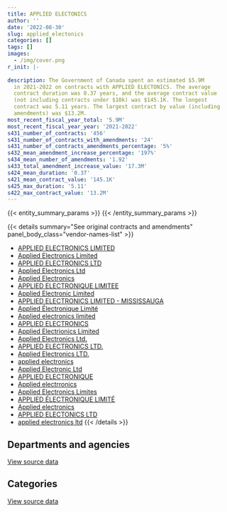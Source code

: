 ```yaml
---
title: APPLIED ELECTONICS
author: ''
date: '2022-08-30'
slug: applied_electonics
categories: []
tags: []
images:
  - /img/cover.png
r_init: |-
  
description: The Government of Canada spent an estimated $5.9M
  in 2021-2022 on contracts with APPLIED ELECTONICS. The average
  contract duration was 0.37 years, and the average contract value
  (not including contracts under $10k) was $145.1K. The longest
  contract was 5.11 years. The largest contract by value (including
  amendments) was $13.2M.
most_recent_fiscal_year_total: '5.9M'
most_recent_fiscal_year_year: '2021-2022'
s431_number_of_contracts: '456'
s431_number_of_contracts_with_amendments: '24'
s431_number_of_contracts_amendments_percentage: '5%'
s432_mean_amendment_increase_percentage: '197%'
s434_mean_number_of_amendments: '1.92'
s433_total_amendment_increase_value: '17.3M'
s424_mean_duration: '0.37'
s421_mean_contract_value: '145.1K'
s425_max_duration: '5.11'
s422_max_contract_value: '13.2M'
---
```


<script src="/rmarkdown-libs/htmlwidgets/htmlwidgets.js"></script>
<link href="/rmarkdown-libs/datatables-css/datatables-crosstalk.css" rel="stylesheet" />
<script src="/rmarkdown-libs/datatables-binding/datatables.js"></script>
<script src="/rmarkdown-libs/jquery/jquery-3.6.0.min.js"></script>
<link href="/rmarkdown-libs/dt-core-bootstrap/css/dataTables.bootstrap.min.css" rel="stylesheet" />
<link href="/rmarkdown-libs/dt-core-bootstrap/css/dataTables.bootstrap.extra.css" rel="stylesheet" />
<script src="/rmarkdown-libs/dt-core-bootstrap/js/jquery.dataTables.min.js"></script>
<script src="/rmarkdown-libs/dt-core-bootstrap/js/dataTables.bootstrap.min.js"></script>
<link href="/rmarkdown-libs/crosstalk/css/crosstalk.min.css" rel="stylesheet" />
<script src="/rmarkdown-libs/crosstalk/js/crosstalk.min.js"></script>
<script src="/rmarkdown-libs/htmlwidgets/htmlwidgets.js"></script>
<link href="/rmarkdown-libs/datatables-css/datatables-crosstalk.css" rel="stylesheet" />
<script src="/rmarkdown-libs/datatables-binding/datatables.js"></script>
<script src="/rmarkdown-libs/jquery/jquery-3.6.0.min.js"></script>
<link href="/rmarkdown-libs/dt-core-bootstrap/css/dataTables.bootstrap.min.css" rel="stylesheet" />
<link href="/rmarkdown-libs/dt-core-bootstrap/css/dataTables.bootstrap.extra.css" rel="stylesheet" />
<script src="/rmarkdown-libs/dt-core-bootstrap/js/jquery.dataTables.min.js"></script>
<script src="/rmarkdown-libs/dt-core-bootstrap/js/dataTables.bootstrap.min.js"></script>
<link href="/rmarkdown-libs/crosstalk/css/crosstalk.min.css" rel="stylesheet" />
<script src="/rmarkdown-libs/crosstalk/js/crosstalk.min.js"></script>

{{< entity_summary_params >}}
{{< /entity_summary_params >}}

{{< details summary="See original contracts and amendments" panel_body_class="vendor-names-list" >}}
- [APPLIED ELECTRONICS LIMITED](https://search.open.canada.ca/en/ct/?sort=contract_value_f%20desc&page=1&search_text=%22APPLIED%20ELECTRONICS%20LIMITED%22)
- [Applied Electronics Limited](https://search.open.canada.ca/en/ct/?sort=contract_value_f%20desc&page=1&search_text=%22Applied%20Electronics%20Limited%22)
- [APPLIED ELECTRONICS LTD](https://search.open.canada.ca/en/ct/?sort=contract_value_f%20desc&page=1&search_text=%22APPLIED%20ELECTRONICS%20LTD%22)
- [Applied Electronics Ltd](https://search.open.canada.ca/en/ct/?sort=contract_value_f%20desc&page=1&search_text=%22Applied%20Electronics%20Ltd%22)
- [Applied Electronics](https://search.open.canada.ca/en/ct/?sort=contract_value_f%20desc&page=1&search_text=%22Applied%20Electronics%22)
- [APPLIED ELECTRONIQUE LIMITEE](https://search.open.canada.ca/en/ct/?sort=contract_value_f%20desc&page=1&search_text=%22APPLIED%20ELECTRONIQUE%20LIMITEE%22)
- [Applied Electronic Limited](https://search.open.canada.ca/en/ct/?sort=contract_value_f%20desc&page=1&search_text=%22Applied%20Electronic%20Limited%22)
- [APPLIED ELECTRONICS LIMITED - MISSISSAUGA](https://search.open.canada.ca/en/ct/?sort=contract_value_f%20desc&page=1&search_text=%22APPLIED%20ELECTRONICS%20LIMITED%20-%20MISSISSAUGA%22)
- [Applied Électronique Limité](https://search.open.canada.ca/en/ct/?sort=contract_value_f%20desc&page=1&search_text=%22Applied%20%c3%89lectronique%20Limit%c3%a9%22)
- [Applied electronics limited](https://search.open.canada.ca/en/ct/?sort=contract_value_f%20desc&page=1&search_text=%22Applied%20electronics%20limited%22)
- [APPLIED ELECTRONICS](https://search.open.canada.ca/en/ct/?sort=contract_value_f%20desc&page=1&search_text=%22APPLIED%20ELECTRONICS%22)
- [Applied Electrionics Limited](https://search.open.canada.ca/en/ct/?sort=contract_value_f%20desc&page=1&search_text=%22Applied%20Electrionics%20Limited%22)
- [Applied Electronics Ltd.](https://search.open.canada.ca/en/ct/?sort=contract_value_f%20desc&page=1&search_text=%22Applied%20Electronics%20Ltd.%22)
- [APPLIED ELECTRONICS LTD.](https://search.open.canada.ca/en/ct/?sort=contract_value_f%20desc&page=1&search_text=%22APPLIED%20ELECTRONICS%20LTD.%22)
- [Applied Electronics LTD.](https://search.open.canada.ca/en/ct/?sort=contract_value_f%20desc&page=1&search_text=%22Applied%20Electronics%20LTD.%22)
- [applied electronics](https://search.open.canada.ca/en/ct/?sort=contract_value_f%20desc&page=1&search_text=%22applied%20electronics%22)
- [Applied Electronic Ltd](https://search.open.canada.ca/en/ct/?sort=contract_value_f%20desc&page=1&search_text=%22Applied%20Electronic%20Ltd%22)
- [APPLIED ELECTRONIQUE](https://search.open.canada.ca/en/ct/?sort=contract_value_f%20desc&page=1&search_text=%22APPLIED%20ELECTRONIQUE%22)
- [Applied electrronics](https://search.open.canada.ca/en/ct/?sort=contract_value_f%20desc&page=1&search_text=%22Applied%20electrronics%22)
- [Applied Electronics Limites](https://search.open.canada.ca/en/ct/?sort=contract_value_f%20desc&page=1&search_text=%22Applied%20Electronics%20Limites%22)
- [APPLIED ÉLECTRONIQUE LIMITÉ](https://search.open.canada.ca/en/ct/?sort=contract_value_f%20desc&page=1&search_text=%22APPLIED%20%c3%89LECTRONIQUE%20LIMIT%c3%89%22)
- [Applied electronics](https://search.open.canada.ca/en/ct/?sort=contract_value_f%20desc&page=1&search_text=%22Applied%20electronics%22)
- [APPLIED ELECTONICS LTD](https://search.open.canada.ca/en/ct/?sort=contract_value_f%20desc&page=1&search_text=%22APPLIED%20ELECTONICS%20LTD%22)
- [applied electronics ltd](https://search.open.canada.ca/en/ct/?sort=contract_value_f%20desc&page=1&search_text=%22applied%20electronics%20ltd%22)
{{< /details >}}

## Departments and agencies

<div id="htmlwidget-1" style="width:100%;height:auto;" class="datatables html-widget"></div>
<script type="application/json" data-for="htmlwidget-1">{"x":{"style":"bootstrap","filter":"none","vertical":false,"data":[["<a href=\"/departments/aafc-aac/\">Agriculture and Agri-Food Canada<\/a>","<a href=\"/departments/aandc-aadnc/\">Crown-Indigenous Relations and Northern Affairs Canada<\/a>","<a href=\"/departments/cannor/\">Canadian Northern Economic Development Agency<\/a>","<a href=\"/departments/cbsa-asfc/\">Canada Border Services Agency<\/a>","<a href=\"/departments/cic/\">Immigration, Refugees and Citizenship Canada<\/a>","<a href=\"/departments/cra-arc/\">Canada Revenue Agency<\/a>","<a href=\"/departments/crtc/\">Canadian Radio-television and Telecommunications Commission<\/a>","<a href=\"/departments/csa-asc/\">Canadian Space Agency<\/a>","<a href=\"/departments/csc-scc/\">Correctional Service of Canada<\/a>","<a href=\"/departments/csps-efpc/\">Canada School of Public Service<\/a>","<a href=\"/departments/dfatd-maecd/\">Global Affairs Canada<\/a>","<a href=\"/departments/dfo-mpo/\">Fisheries and Oceans Canada<\/a>","<a href=\"/departments/dnd-mdn/\">National Defence<\/a>","<a href=\"/departments/elections/\">Elections Canada<\/a>","<a href=\"/departments/esdc-edsc/\">Employment and Social Development Canada<\/a>","<a href=\"/departments/hc-sc/\">Health Canada<\/a>","<a href=\"/departments/infc/\">Infrastructure Canada<\/a>","<a href=\"/departments/irb-cisr/\">Immigration and Refugee Board of Canada<\/a>","<a href=\"/departments/isc-sac/\">Indigenous Services Canada<\/a>","<a href=\"/departments/lac-bac/\">Library and Archives Canada<\/a>","<a href=\"/departments/mgerc-ceegm/\">Military Grievances External Review Committee<\/a>","<a href=\"/departments/nfb-onf/\">National Film Board<\/a>","<a href=\"/departments/nrc-cnrc/\">National Research Council Canada<\/a>","<a href=\"/departments/nrcan-rncan/\">Natural Resources Canada<\/a>","<a href=\"/departments/nserc-crsng/\">Natural Sciences and Engineering Research Council of Canada<\/a>","<a href=\"/departments/pc/\">Parks Canada<\/a>","<a href=\"/departments/pco-bcp/\">Privy Council Office<\/a>","<a href=\"/departments/psc-cfp/\">Public Service Commission of Canada<\/a>","<a href=\"/departments/pwgsc-tpsgc/\">Public Services and Procurement Canada<\/a>","<a href=\"/departments/rcmp-grc/\">Royal Canadian Mounted Police<\/a>","<a href=\"/departments/ssc-spc/\">Shared Services Canada<\/a>","<a href=\"/departments/statcan/\">Statistics Canada<\/a>","<a href=\"/departments/tsb-bst/\">Transportation Safety Board of Canada<\/a>","<a href=\"/departments/vac-acc/\">Veterans Affairs Canada<\/a>"],[10874.84,27863.05,null,12749.41,217390.01,null,null,230829.56,null,69696.49,309838.88,null,1515414.88,null,217851.47,null,null,null,27863.05,10921.27,null,375504.93,27416.41,324434.58,10401.65,null,338269.81,184952.46,16207449.43,32216.97,683638.36,14876.6,79608.3,null],[null,null,10783,31086.04,139022.32,160467.49,null,193120.06,167291.2,74893.3,11923.76,65814.36,1394212.3,50725.82,326350.68,null,null,null,382460.86,10916.02,982.27,817052.82,null,null,null,1622.38,573436.24,95331.1,9319468.12,320062.58,802353.17,124642.1,null,17468.59],[null,null,null,null,18046.19,0,32011.88,19511.86,null,34171.2,690594.76,null,733761.2,null,917246.09,null,null,284727.88,13859.56,13431.1,44815.99,1700121.78,null,null,null,37010.45,270828.02,null,5098323.1,614236.24,95322.61,107714.4,null,null],[null,null,null,273253.99,22495.43,0,null,18816.92,null,null,139220.31,139770.48,412076.99,null,801019.98,67349.7,10146.27,null,null,10145.85,13376.94,1142762.35,null,399908.51,null,null,85732.15,null,1364939.03,679316.99,353964.97,null,null,null]],"container":"<table class=\"table table-striped table-hover row-border order-column display\">\n  <thead>\n    <tr>\n      <th>Department<\/th>\n      <th>2018-2019<\/th>\n      <th>2019-2020<\/th>\n      <th>2020-2021<\/th>\n      <th>2021-2022<\/th>\n    <\/tr>\n  <\/thead>\n<\/table>","options":{"order":[[4,"desc"]],"pageLength":10,"autoWidth":true,"columnDefs":[{"targets":1,"render":"function(data, type, row, meta) {\n    return type !== 'display' ? data : DTWidget.formatCurrency(data, \"$\", 2, 3, \",\", \".\", true, null);\n  }"},{"targets":2,"render":"function(data, type, row, meta) {\n    return type !== 'display' ? data : DTWidget.formatCurrency(data, \"$\", 2, 3, \",\", \".\", true, null);\n  }"},{"targets":3,"render":"function(data, type, row, meta) {\n    return type !== 'display' ? data : DTWidget.formatCurrency(data, \"$\", 2, 3, \",\", \".\", true, null);\n  }"},{"targets":4,"render":"function(data, type, row, meta) {\n    return type !== 'display' ? data : DTWidget.formatCurrency(data, \"$\", 2, 3, \",\", \".\", true, null);\n  }"},{"width":"16%","targets":[1,2,3,4]},{"className":"dt-right","targets":[1,2,3,4]}],"orderClasses":false}},"evals":["options.columnDefs.0.render","options.columnDefs.1.render","options.columnDefs.2.render","options.columnDefs.3.render"],"jsHooks":[]}</script>
<p class="text-right">
<a href="https://github.com/GoC-Spending/contracts-data/tree/main/data/out/vendors/applied_electonics/summary_by_fiscal_year_by_department.csv" class="source-data-link btn btn-link">View source data</a>
</p>

## Categories

<div id="htmlwidget-2" style="width:100%;height:auto;" class="datatables html-widget"></div>
<script type="application/json" data-for="htmlwidget-2">{"x":{"style":"bootstrap","filter":"none","vertical":false,"data":[["<a href=\"/categories/facilities_and_construction/\">Facilities and construction<\/a>","<a href=\"/categories/office_management/\">Office management<\/a>","<a href=\"/categories/defence/\">Defence<\/a>","<a href=\"/categories/professional_services/\">Professional services<\/a>","<a href=\"/categories/information_technology/\">Information technology<\/a>","<a href=\"/categories/industrial_products_and_services/\">Industrial products and services<\/a>","<a href=\"/categories/human_capital/\">Human capital<\/a>"],[22529.31,324766.63,1515414.88,15795882.97,3195048.36,76420.26,null],[339390.15,271313.63,1378924.99,8342402.97,4564483.92,159327.24,35643.68],[640642.6,79296.92,733761.2,4383383.98,4684064.21,62699.82,141885.6],[1024373.29,373404.86,399164.48,340063.44,3684896.07,112394.72,null]],"container":"<table class=\"table table-striped table-hover row-border order-column display\">\n  <thead>\n    <tr>\n      <th>Category<\/th>\n      <th>2018-2019<\/th>\n      <th>2019-2020<\/th>\n      <th>2020-2021<\/th>\n      <th>2021-2022<\/th>\n    <\/tr>\n  <\/thead>\n<\/table>","options":{"order":[[4,"desc"]],"dom":"t","pageLength":30,"autoWidth":true,"columnDefs":[{"targets":1,"render":"function(data, type, row, meta) {\n    return type !== 'display' ? data : DTWidget.formatCurrency(data, \"$\", 2, 3, \",\", \".\", true, null);\n  }"},{"targets":2,"render":"function(data, type, row, meta) {\n    return type !== 'display' ? data : DTWidget.formatCurrency(data, \"$\", 2, 3, \",\", \".\", true, null);\n  }"},{"targets":3,"render":"function(data, type, row, meta) {\n    return type !== 'display' ? data : DTWidget.formatCurrency(data, \"$\", 2, 3, \",\", \".\", true, null);\n  }"},{"targets":4,"render":"function(data, type, row, meta) {\n    return type !== 'display' ? data : DTWidget.formatCurrency(data, \"$\", 2, 3, \",\", \".\", true, null);\n  }"},{"width":"16%","targets":[1,2,3,4]},{"className":"dt-right","targets":[1,2,3,4]}],"orderClasses":false,"lengthMenu":[10,25,30,50,100]}},"evals":["options.columnDefs.0.render","options.columnDefs.1.render","options.columnDefs.2.render","options.columnDefs.3.render"],"jsHooks":[]}</script>
<p class="text-right">
<a href="https://github.com/GoC-Spending/contracts-data/tree/main/data/out/vendors/applied_electonics/summary_by_fiscal_year_by_category.csv" class="source-data-link btn btn-link">View source data</a>
</p>
